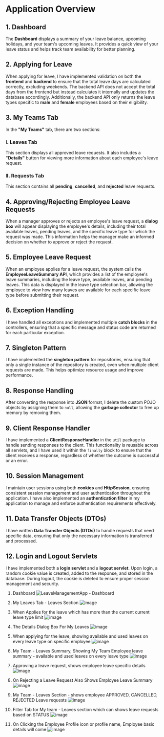 # Application Overview

## 1. Dashboard
The **Dashboard** displays a summary of your leave balance, upcoming holidays, and your team's upcoming leaves. It provides a quick view of your leave status and helps track team availability for better planning.


## 2. Applying for Leave
When applying for leave, I have implemented validation on both the **frontend** and **backend** to ensure that the total leave days are calculated correctly, excluding weekends. The backend API does not accept the total days from the frontend but instead calculates it internally and updates the database accordingly. Additionally, the backend API only returns the leave types specific to **male** and **female** employees based on their eligibility.

## 3. My Teams Tab
In the **"My Teams"** tab, there are two sections:

### I. Leaves Tab
This section displays all approved leave requests. It also includes a **"Details"** button for viewing more information about each employee's leave request.

### II. Requests Tab
This section contains all **pending**, **cancelled**, and **rejected** leave requests.

## 4. Approving/Rejecting Employee Leave Requests
When a manager approves or rejects an employee's leave request, a **dialog box** will appear displaying the employee's details, including their total available leaves, pending leaves, and the specific leave type for which the request was made. This information helps the manager make an informed decision on whether to approve or reject the request.

## 5. Employee Leave Request
When an employee applies for a leave request, the system calls the **EmployeeLeaveSummary API**, which provides a list of the employee's leave summaries, including the leave type, available leaves, and pending leaves. This data is displayed in the leave type selection bar, allowing the employee to view how many leaves are available for each specific leave type before submitting their request.

## 6. Exception Handling
I have handled all exceptions and implemented multiple **catch blocks** in the controllers, ensuring that a specific message and status code are returned for each particular exception.

## 7. Singleton Pattern
I have implemented the **singleton pattern** for repositories, ensuring that only a single instance of the repository is created, even when multiple client requests are made. This helps optimize resource usage and improve performance.

## 8. Response Handling
After converting the response into **JSON** format, I delete the custom POJO objects by assigning them to `null`, allowing the **garbage collector** to free up memory by removing them.

## 9. Client Response Handler
I have implemented a **ClientResponseHandler** in the `util` package to handle sending responses to the client. This functionality is reusable across all servlets, and I have used it within the `finally` block to ensure that the client receives a response, regardless of whether the outcome is successful or an error.

## 10. Session Management
I maintain user sessions using both **cookies** and **HttpSession**, ensuring consistent session management and user authentication throughout the application. I have also implemented an **authentication filter** in my application to manage and enforce authentication requirements effectively.

## 11. Data Transfer Objects (DTOs)
I have written **Data Transfer Objects (DTOs)** to handle requests that need specific data, ensuring that only the necessary information is transferred and processed.

## 12. Login and Logout Servlets
I have implemented both a **login servlet** and a **logout servlet**. Upon login, a random cookie value is created, added to the response, and stored in the database. During logout, the cookie is deleted to ensure proper session management and security.

 1. Dashboard
![LeaveManagementApp - Dashboard](https://github.com/user-attachments/assets/6bae5fd5-5e07-490c-ac2a-7857fb23b1e3)

 2. My Leaves Tab - Leaves Section
![image](https://github.com/user-attachments/assets/b3d35266-36cb-40e7-808b-5005ab7939aa)

 3. When Applies for the leave which has more than the current current leave type limit
![image](https://github.com/user-attachments/assets/4280e8cc-afb5-4bc5-9b00-276e10d17f20)

4. The Details Dialog Box For My Leaves
![image](https://github.com/user-attachments/assets/ec827ea0-77e0-47d5-a43b-e0a5bb36b7df)

5. When applying for the leave, showing available and used leaves on every leave type on specific employee
![image](https://github.com/user-attachments/assets/ee542942-957e-4dd4-9543-8a373d4fe36e)


6. My Team - Leaves Summary, Showing My Team Employee leave summary - available and used leaves on every leave type
![image](https://github.com/user-attachments/assets/f9d892ee-1e7b-4da9-97af-4fbd92bbf28f)


7. Approving a leave request, shows employee leave specific details
![image](https://github.com/user-attachments/assets/fd4a6e42-9e28-4727-9fbb-e5b4d83f6137)

8. On Rejecting a Leave Request Also Shows Employee Leave Summary 
![image](https://github.com/user-attachments/assets/02f370eb-1a37-4dd4-a3ca-a6d419325309)

9. My Team - Leaves Section - shows employee APPROVED, CANCELLED, REJECTED Leave requests
![image](https://github.com/user-attachments/assets/58430c54-a85d-4cab-a0cd-f5d7a8a9d50f)

10. Filter Tab for My team - Leaves section which can shows leave requests based on STATUS 
![image](https://github.com/user-attachments/assets/4be97fa5-3ee9-40fa-9cdc-0b7f28ab3f21)

11. On Clicking the Employee Profile icon or profile name, Employee basic details will come
![image](https://github.com/user-attachments/assets/192bb816-0ce5-44db-a628-65c8a9274d5b)
